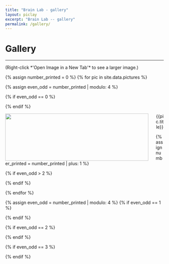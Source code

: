 ```yaml
---
title: "Brain Lab - gallery"
layout: piclay
excerpt: "Brain Lab -- gallery"
permalink: /gallery/
---
```


# Gallery

<hr>
(Right-click *'Open Image in a New Tab'* to see a larger image.)

{% assign number_printed = 0 %}
{% for pic in site.data.pictures %}

{% assign even_odd = number_printed | modulo: 4 %}

{% if even_odd == 0 %}
<div class="row">
{% endif %}

<div class="col-sm-3 clearfix">
<img src="https://storage.googleapis.com/homepage_static_files/gallery/{{ pic.image }}" class="img-responsive" width="95%" style="float: left; height: 150px;" />
<div style="text-align:center">
<p>{{pic.title}}</p>
</div>
</div>

{% assign number_printed = number_printed | plus: 1 %}

{% if even_odd > 2 %}
</div>
{% endif %}


{% endfor %}

{% assign even_odd = number_printed | modulo: 4 %}
{% if even_odd == 1 %}
</div>
{% endif %}

{% if even_odd == 2 %}
</div>
{% endif %}

{% if even_odd == 3 %}
</div>
{% endif %}

<p> &nbsp; </p>